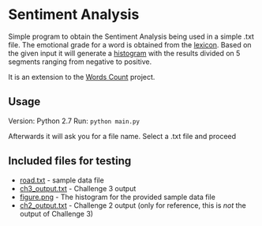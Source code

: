 # Sentiment Analysis

Simple program to obtain the Sentiment Analysis being used in a simple .txt file.
The emotional grade for a word is obtained from the [lexicon](sent_lexicon.csv).
Based on the given input it will generate a [histogram](figure.png) with
the results divided on 5 segments ranging from negative to positive.

It is an extension to the [Words Count](../Assigment2) project.

## Usage

Version: Python 2.7
Run: `python main.py`

Afterwards it will ask you for a file name. Select a .txt file and proceed

## Included files for testing

- [road.txt](road.txt) - sample data file
- [ch3_output.txt](ch3_output.txt) - Challenge 3 output
- [figure.png](figure.png) - The histogram for the provided sample data file
- [ch2_output.txt](ch2_output.txt) - Challenge 2 output (only for reference, this is *not* the output of Challenge 3)
